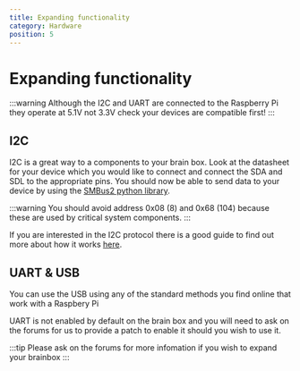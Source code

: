 ```yaml
---
title: Expanding functionality
category: Hardware
position: 5
---
```

# Expanding functionality

:::warning
Although the I2C and UART are connected to the Raspberry Pi they operate at 5.1V not 3.3V check your devices are compatible first!
:::

## I2C

I2C is a great way to a components to your brain box. Look at the datasheet for your device which you would like to connect and connect the SDA and SDL to the appropriate pins. You should now be able to send data to your device by using the [SMBus2 python library](https://pypi.org/project/smbus2/).    

:::warning
You should avoid address 0x08 (8) and 0x68 (104) because these are used by critical system components.
:::

If you are interested in the I2C protocol there is a good guide to find out more about how it works [here](http://www.circuitbasics.com/basics-of-the-i2c-communication-protocol/). 

## UART & USB

You can use the USB using any of the standard methods you find online that work with a Raspbery Pi

UART is not enabled by default on the brain box and you will need to ask on the forums for us to provide a patch to enable it should you wish to use it.

:::tip
Please ask on the forums for more infomation if you wish to expand your brainbox
:::
